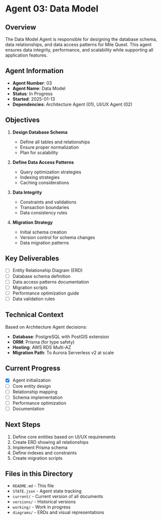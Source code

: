 # Agent 03: Data Model

## Overview

The Data Model Agent is responsible for designing the database schema, data relationships, and data access patterns for Mile Quest. This agent ensures data integrity, performance, and scalability while supporting all application features.

## Agent Information

- **Agent Number**: 03
- **Agent Name**: Data Model
- **Status**: In Progress
- **Started**: 2025-01-13
- **Dependencies**: Architecture Agent (01), UI/UX Agent (02)

## Objectives

1. **Design Database Schema**
   - Define all tables and relationships
   - Ensure proper normalization
   - Plan for scalability

2. **Define Data Access Patterns**
   - Query optimization strategies
   - Indexing strategies
   - Caching considerations

3. **Data Integrity**
   - Constraints and validations
   - Transaction boundaries
   - Data consistency rules

4. **Migration Strategy**
   - Initial schema creation
   - Version control for schema changes
   - Data migration patterns

## Key Deliverables

- [ ] Entity Relationship Diagram (ERD)
- [ ] Database schema definition
- [ ] Data access patterns documentation
- [ ] Migration scripts
- [ ] Performance optimization guide
- [ ] Data validation rules

## Technical Context

Based on Architecture Agent decisions:
- **Database**: PostgreSQL with PostGIS extension
- **ORM**: Prisma (for type safety)
- **Hosting**: AWS RDS Multi-AZ
- **Migration Path**: To Aurora Serverless v2 at scale

## Current Progress

- [x] Agent initialization
- [ ] Core entity design
- [ ] Relationship mapping
- [ ] Schema implementation
- [ ] Performance optimization
- [ ] Documentation

## Next Steps

1. Define core entities based on UI/UX requirements
2. Create ERD showing all relationships
3. Implement Prisma schema
4. Define indexes and constraints
5. Create migration scripts

## Files in this Directory

- `README.md` - This file
- `STATE.json` - Agent state tracking
- `current/` - Current version of all documents
- `versions/` - Historical versions
- `working/` - Work in progress
- `diagrams/` - ERDs and visual representations